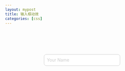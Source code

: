 ```yaml
---
layout: mypost
title: 输入框动效
categories: [css]
---
```


<div class="contain">
    <div class="input-box">
        <input type="text" required>
        <span>Your Name</span>
    </div>
</div>

<style>

.contain{
    display: flex;
    justify-content: center;
    align-items: center;
    height: 200px;
    width: 100%;
}

.input-box {
    position: relative;
    width: 250px;

}

.input-box input {
    width: 100%;
    border: 1px solid #ccc;
    border-radius: 8px;
    padding: 10px;
    font-size: 1em;
    outline: none;
}

.input-box span {
    position: absolute;
    left: 0;
    top: 0;
    padding: 10px;
    font-size: 1em;
    pointer-events: none;
    color: #ccc;
    transition: all 0.5s;
}

.input-box input:valid ~ span, .input-box input:focus ~ span {
    color: orange;
    transform: translateX(10px) translateY(-7px);
    font-size: 0.65em;
    padding: 0 10px;
    background-color: #fff;
}

```html
<button class="light-circle">发光圆形</button>
<style>

.input-box {
    position: relative;
    width: 250px;

}

.input-box input {
    width: 100%;
    border: 1px solid #ccc;
    border-radius: 8px;
    padding: 10px;
    font-size: 1em;
    outline: none;
}

.input-box span {
    position: absolute;
    left: 0;
    top: 0;
    padding: 10px;
    font-size: 1em;
    pointer-events: none;
    color: #ccc;
    transition: all 0.5s;
}

.input-box input:valid ~ span, .input-box input:focus ~ span {
    color: orange;
    transform: translateX(10px) translateY(-7px);
    font-size: 0.65em;
    padding: 0 10px;
    background-color: #fff;
}

</style>
```
